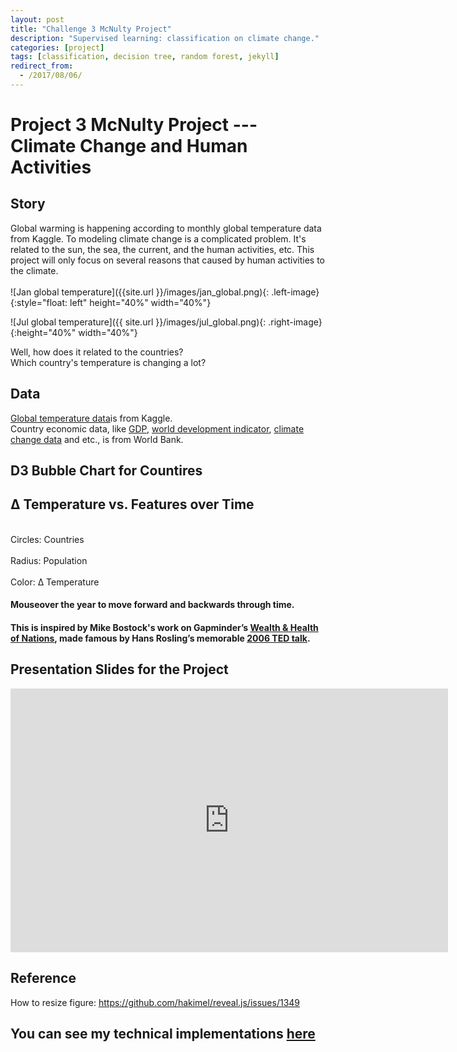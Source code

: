 ```yaml
---
layout: post
title: "Challenge 3 McNulty Project"
description: "Supervised learning: classification on climate change."
categories: [project]
tags: [classification, decision tree, random forest, jekyll]
redirect_from:
  - /2017/08/06/
---
```


# Project 3 McNulty Project --- Climate Change and Human Activities

## Story
Global warming is happening according to monthly global temperature data from Kaggle. To modeling climate change is a complicated problem. It's related to the sun, the sea, the current, and the human activities, etc. This project will only focus on several reasons that caused by human activities to the climate. 
<br>
<br>
![Jan global temperature]({{site.url }}/images/jan_global.png){: .left-image}{:style="float: left" height="40%" width="40%"}


![Jul global temperature]({{ site.url }}/images/jul_global.png){: .right-image}{:height="40%" width="40%"}


Well, how does it related to the countries? 
<br>
Which country's temperature is changing a lot?
<br>


## Data
[Global temperature data]("https://www.kaggle.com/berkeleyearth/climate-change-earth-surface-temperature-data")is from Kaggle.
<br>
Country economic data, like [GDP]("https://data.worldbank.org/data-catalog/GDP-ranking-table"), [world development indicator]("https://data.worldbank.org/data-catalog/world-development-indicators"), [climate change data]("https://data.worldbank.org/data-catalog/climate-change") and etc.,  is from World Bank.

## D3 Bubble Chart for Countires

<style>

.node {
  stroke: #fff;
  stroke-width: 1.5px;
}

.link {
  stroke: #999;
  stroke-opacity: .6;
}

</style>

<title>DeltaT vs Features</title>
<style>

/*remove some @import*/

#chart {
  margin-top: 20px;
  margin-left: 40px;
  height: 506px;
}
/*what if margin-lefrt is negtive. 
why is it # instead of .
This is how year goes to upper left*/

#legend {
  position: absolute;
  right: 200px;
  top: 1200px;
  font-size: 20px;
  font-family: Helvetica Neue;
}

h1 {
  /*color: white;*/
  font-family: Helvetica Neue;
}

#forh4 {
  font-family: Helvetica Neue;
}

text {
  font: 24px sans-serif;
}

/*body {
  background: linear-gradient(to bottom right,#90f9b0,white);
}*/


.dot {
  stroke: #000;
}

.axis path, .axis line {
  fill: none;
  stroke: #000;
  shape-rendering: crispEdges;
}

.label {
  fill: #777;
}

.year.label {
  font: 500 196px "Helvetica Neue";
  fill: #ddd;
}

.year.label.active {
  fill: #aaa;
}

.overlay {
  fill: none;
  pointer-events: all;
  cursor: ew-resize;
}

</style>

<!-- style including chart,dot,axis,label,year.label,year.label.active,overlay -->

<h2>Δ Temperature vs. Features over Time</h2>

<p id="chart"></p>

<div id="legend">
<br>Circles: Countries<br> 
<br>Radius: Population<br>
<br>Color: Δ Temperature
</div>

<!-- <aside>Mouseover the year to move forward and backwards through time.</aside> -->

<h4 id="forh4">Mouseover the year to move forward and backwards through time.</h4>


 <h4 id="forh4">This is inspired by <a https://bost.ocks.org/mike/nations>Mike Bostock's work</a> on Gapminder’s <a href="http://www.gapminder.org/tools/#_locale_id=en;&chart-type=bubbles">Wealth & Health of Nations</a>, made famous by Hans Rosling’s memorable <a href="http://www.ted.com/talks/hans_rosling_shows_the_best_stats_you_ve_ever_seen.html">2006 TED talk</a>. </h4>


<script src="//d3js.org/d3.v3.min.js" charset="utf-8"></script>

<!-- keep this the same -->

<script src="//d3js.org/queue.v1.min.js"></script>
<script src="//d3js.org/d3-color.v1.min.js"></script>
<script src="//d3js.org/d3-interpolate.v1.min.js"></script>
<script src="//d3js.org/d3-scale-chromatic.v1.min.js"></script>

<script>

// Various accessors that specify the four dimensions of data to visualize.
function x(d) { return d.urban; }
function y(d) { return d.co2; }
function radius(d) { return d.pop; }
function color(d) { return d3.interpolateOranges(d.temp); }
function key(d) { return d.name; }
// change color to orange here

// Chart dimensions.
var margin = {top: 19.5, right: 19.5, bottom: 35, left: 39.5},
    width = 960 - margin.right,
    height = 500 - margin.top - margin.bottom;
// for whole chart size and posizion

// Various scales. These domains make assumptions of data, naturally.
var xScale = d3.scale.linear().domain([0, 100]).range([0, width]),
    yScale = d3.scale.sqrt().domain([0, 30]).range([height, 0]),
    radiusScale = d3.scale.sqrt().domain([0, 5e8]).range([0, 40]);

// The x & y axes.
var xAxis = d3.svg.axis().orient("bottom").scale(xScale).ticks(12, d3.format(",d")),
    yAxis = d3.svg.axis().scale(yScale).orient("left");

// Create the SVG container and set the origin.
var svg = d3.select("#chart").append("svg")
    .attr("width", width + margin.left + margin.right)
    .attr("height", height + margin.top + margin.bottom)
  .append("g")
    .attr("transform", "translate(" + margin.left + "," + margin.top + ")");

// Add the x-axis.
svg.append("g")
    .attr("class", "x axis")
    .attr("transform", "translate(0," + height + ")")
    .call(xAxis);

// Add the y-axis.
svg.append("g")
    .attr("class", "y axis")
    .call(yAxis);

// Add an x-axis label.
svg.append("text")
    .attr("class", "x label")
    .attr("text-anchor", "end")
    .attr("x", width)
    .attr("y", height - 6)
    .text("Urban Proportion (%)");

// Add a y-axis label.
svg.append("text")
    .attr("class", "y label")
    .attr("text-anchor", "end")
    .attr("y", 6)
    .attr("dy", ".75em")
    .attr("transform", "rotate(-90)")
    .text("CO2 Emissions (metric tons per capita)");

// Add the year label; the value is set on transition.
var label = svg.append("text")
    .attr("class", "year label")
    .attr("text-anchor", "end")
    .attr("y", height - 320)
    .attr("x", width - 450)
    .text(1960);

// Load data
var pops = {{ site.data.pop_urban_co2_temp | jsonify}}

// Add a dot per nation. Initialize the data at 1960, and set the colors.
var dot = svg.append("g")
    .attr("class", "dots")
  .selectAll(".dot")
    .data(pops['1960'])
  .enter().append("circle")
    .attr("class", "dot")
    .call(fillColor)
    .call(position)
    .sort(order);

// Add a title.
dot.append("title")
    .text(function(d) { return d.name; });

// Add an overlay for the year label.
var box = label.node().getBBox();

var overlay = svg.append("rect")
      .attr("class", "overlay")
      .attr("x", box.x)
      .attr("y", box.y)
      .attr("width", box.width)
      .attr("height", box.height)
      .on("mouseover", enableInteraction);

// Start a transition that interpolates the data based on year.
svg.transition()
    .duration(20000)
    .ease("linear")
    .tween("year", tweenYear)
    .each("end", enableInteraction);

// Positions the dots based on data.
function position(dot) {
  dot .attr("cx", function(d) { return xScale(x(d)); })
      .attr("cy", function(d) { return yScale(y(d)); })
      .attr("r", function(d) { return radiusScale(radius(d)); });
}

// fill the color of dots based on data
function fillColor(dot) {
  dot.style("fill", function(d) { return color(d); })
}

// Defines a sort order so that the smallest dots are drawn on top.
function order(a, b) {
  return radius(b) - radius(a);
}

// After the transition finishes, you can mouseover to change the year.
function enableInteraction() {
  var yearScale = d3.scale.linear()
      .domain([1960, 2013])
      .range([box.x + 10, box.x + box.width - 10])
      .clamp(true);

  // Cancel the current transition, if any.
  svg.transition().duration(0);

  overlay
      .on("mouseover", mouseover)
      .on("mouseout", mouseout)
      .on("mousemove", mousemove)
      .on("touchmove", mousemove);

  function mouseover() {
    label.classed("active", true);
  }

  function mouseout() {
    label.classed("active", false);
  }

  function mousemove() {
    displayYear(yearScale.invert(d3.mouse(this)[0]));
  }
}

// Tweens the entire chart by first tweening the year, and then the data.
// For the interpolated data, the dots and label are redrawn.
function tweenYear() {
  var year = d3.interpolateNumber(1960, 2013);
  return function(t) { displayYear(year(t)); };
}

// Updates the display to show the specified year.
function displayYear(year) {
  dot.data(pops[''+Math.round(year)]).call(fillColor).call(position).sort(order);
  label.text(Math.round(year));
}

</script>

## Presentation Slides for the Project  


<iframe src="https://docs.google.com/presentation/d/e/2PACX-1vTm_jltFXLi381D9jKuGsMEfKOqn0eSFNmjEGy4JPd3U70ZrmBv-9M5vkP7TdYtLFm3K42953L3U-zd/embed?start=false&loop=true&delayms=5000" frameborder="0" width="700" height="422"></iframe>

## Reference
How to resize figure: https://github.com/hakimel/reveal.js/issues/1349

## You can see my technical implementations [here](https://github.com/laotianzi/climate_change)